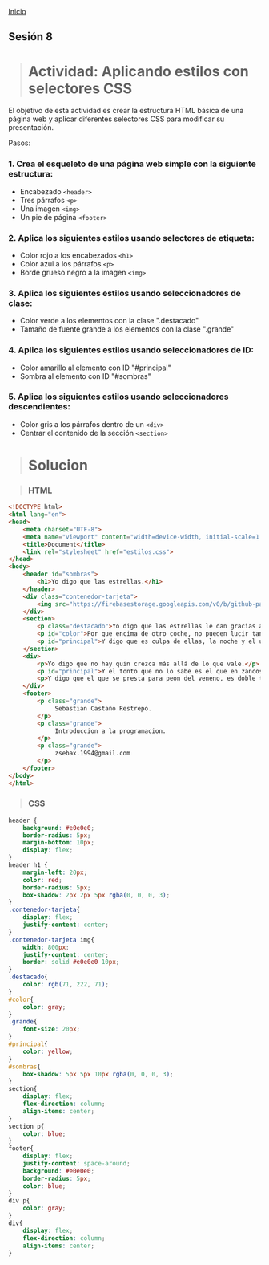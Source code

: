<!-- No borrar o modificar -->
[Inicio](./index.md)

## Sesión 8 


># Actividad: Aplicando estilos con selectores CSS
El objetivo de esta actividad es crear la estructura HTML básica de una página web y aplicar diferentes selectores CSS para modificar su presentación.

Pasos:

### 1. Crea el esqueleto de una página web simple con la siguiente estructura:

-  Encabezado ```<header>```
-  Tres párrafos ```<p>```
-  Una imagen ```<img>```
-  Un pie de página ```<footer>```

### 2.   Aplica los siguientes estilos usando selectores de etiqueta:

-  Color rojo a los encabezados ```<h1>```
-  Color azul a los párrafos ```<p>```
-  Borde grueso negro a la imagen ```<img>```

### 3.  Aplica los siguientes estilos usando seleccionadores de clase:

-  Color verde a los elementos con la clase ".destacado"
-  Tamaño de fuente grande a los elementos con la clase ".grande"

### 4. Aplica los siguientes estilos usando seleccionadores de ID:

-  Color amarillo al elemento con ID "#principal"
-  Sombra al elemento con ID "#sombras"

### 5. Aplica los siguientes estilos usando seleccionadores descendientes:

-  Color gris a los párrafos dentro de un ```<div>```
- Centrar el contenido de la sección ```<section>```

># Solucion

>### HTML

```html
<!DOCTYPE html>
<html lang="en">
<head>
    <meta charset="UTF-8">
    <meta name="viewport" content="width=device-width, initial-scale=1.0">
    <title>Document</title>
    <link rel="stylesheet" href="estilos.css">
</head>
<body>
    <header id="sombras">
        <h1>Yo digo que las estrellas.</h1>
    </header>
    <div class="contenedor-tarjeta">
        <img src="https://firebasestorage.googleapis.com/v0/b/github-pages-7777b.appspot.com/o/Evidencias%20Introduccion%20a%20la%20programacion%2Fpexels-aleksandr-firstov-18306592.jpg?alt=media&token=b77b2b5d-70d4-4680-8eec-679266d2fd29" alt="">
    </div>
    <section>
        <p class="destacado">Yo digo que las estrellas le dan gracias a la noche.</p>
        <p id="color">Por que encima de otro coche, no pueden lucir tan bellas.</p>
        <p id="principal">Y digo que es culpa de ellas, la noche y el universo, cual son culpables los versos de que hayan noches y estrellas.</p>
    </section>
    <div>
        <p>Yo digo que no hay quin crezca más allá de lo que vale.</p>
        <p id="principal">Y el tonto que no lo sabe es el que en zancos se arresta.</p>
        <p>Y digo que el que se presta para peon del veneno, es doble tonto y no quiero, ser bailarin de su fiesta.</p>
    </div>
    <footer>
        <p class="grande">
             Sebastian Castaño Restrepo.
        </p>
        <p class="grande">
             Introduccion a la programacion.
        </p>
        <p class="grande">
             zsebax.1994@gmail.com
        </p>
    </footer>
</body>
</html>
```
>### CSS
```css
header {
    background: #e0e0e0;
    border-radius: 5px;
    margin-bottom: 10px;
    display: flex;
}
header h1 {
    margin-left: 20px;
    color: red;
    border-radius: 5px;
    box-shadow: 2px 2px 5px rgba(0, 0, 0, 3);
}
.contenedor-tarjeta{
    display: flex;
    justify-content: center;
}
.contenedor-tarjeta img{
    width: 800px;
    justify-content: center;
    border: solid #e0e0e0 10px;
}
.destacado{
    color: rgb(71, 222, 71);
}
#color{
    color: gray;
}
.grande{
    font-size: 20px;
}
#principal{
    color: yellow;
}
#sombras{
    box-shadow: 5px 5px 10px rgba(0, 0, 0, 3);
}
section{
    display: flex;
    flex-direction: column;
    align-items: center;
}
section p{
    color: blue;
}
footer{
    display: flex;
    justify-content: space-around;
    background: #e0e0e0;
    border-radius: 5px;
    color: blue;
}
div p{
    color: gray;
}
div{
    display: flex;
    flex-direction: column;
    align-items: center;
}
```